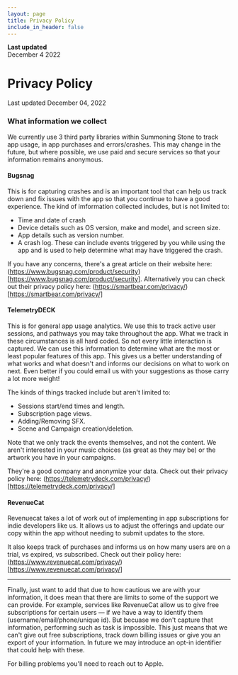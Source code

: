 ```yaml
---
layout: page
title: Privacy Policy
include_in_header: false
---
```


**Last updated**  
December 4 2022

# Privacy Policy
Last updated December 04, 2022

### What information we collect
We currently use 3 third party libraries within Summoning Stone to track app usage, in app purchases and errors/crashes. This may change in the future, but where possible, we use paid and secure services so that your information remains anonymous.

#### Bugsnag

This is for capturing crashes and is an important tool that can help us track down and fix issues with the app so that you continue to have a good experience. The kind of imformation collected includes, but is not limited to:

- Time and date of crash
- Device details such as OS version, make and model, and screen size.
- App details such as version number.
- A crash log. These can include events triggered by you while using the app and is used to help determine what may have triggered the crash.

If you have any concerns, there's a great article on their website here: (https://www.bugsnag.com/product/security)[https://www.bugsnag.com/product/security]. Alternatively you can check out their privacy policy here: (https://smartbear.com/privacy/)[https://smartbear.com/privacy/]

#### TelemetryDECK

This is for general app usage analytics. We use this to track active user sessions, and pathways you may take throughout the app. What we track in these circumstances is all hard coded. So not every little interaction is captured. We can use this information to determine what are the most or least popular features of this app. This gives us a better understanding of what works and what doesn't and informs our decisions on what to work on next. Even better if you could email us with your suggestions as those carry a lot more weight!

The kinds of things tracked include but aren't limited to:

- Sessions start/end times and length.
- Subscription page views.
- Adding/Removing SFX. 
- Scene and Campaign creation/deletion.

Note that we only track the events themselves, and not the content. We aren't interested in your music choices (as great as they may be) or the artwork you have in your campaigns.

They're a good company and anonymize your data. Check out their privacy policy here: (https://telemetrydeck.com/privacy/)[https://telemetrydeck.com/privacy/]

#### RevenueCat
Revenuecat takes a lot of work out of implementing in app subscriptions for indie developers like us. It allows us to adjust the offerings and update our copy within the app without needing to submit updates to the store.

It also keeps track of purchases and informs us on how many users are on a trial, vs expired, vs subscribed. Check out their policy here: (https://www.revenuecat.com/privacy/)[https://www.revenuecat.com/privacy/]


--------

Finally, just want to add that due to how cautious we are with your information, it does mean that there are limits to some of the support we can provide. For example, services like RevenueCat allow us to give free subscriptions for certain users — if we have a way to identify them (username/email/phone/unique id). But becuase we don't capture that information, performing such as task is impossible. This just means that we can't give out free subscriptions, track down billing issues or give you an export of your information. In future we may introduce an opt-in identifier that could help with these.

For billing problems you'll need to reach out to Apple. 


